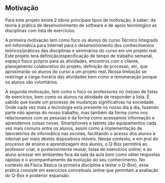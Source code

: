 ## [](#header-2) Motivação

Para este projeto existe 2 (dois) principais tipos de motivação, à saber: da teoria à prática de desenvolvimento de software e de apoio tecnológico as disciplinas com lista de exercícios.

A primeira motivação tem como foco os alunos do curso Técnico Integrado em Informática para Internet para o desenvolvimento dos conhecimentos teóricos/práticos das disciplinas e seminários do curso em um projeto real.
Este projeto terá definição/especificação de tempo de trabalho semanal, espaço físico próprio para as atividades, encontros com o cliente, planejamento colaborativo do projeto, definição de processo, etc, que aproximarão os alunos do curso a um projeto real.
Nossa limitação se restringe a carga-horária das atividades bem como a remuneração porque os alunos são voluntários.

A segunda motivação, tem como o foco os professores no (re)uso de listas de exercícios, bem como os alunos na atividade de responder a lista.
É sabido que existe um processo de mudanças significativas na sociedade.
Onde cada vez mais a tecnologia está presente no nosso dia a dia, fazendo parte não apenas do nosso trabalho, mas também da forma como nos relacionamos com as pessoas e da forma como acessamos informação e aprendemos coisas novas.
Smartphones e tablets são equipamentos cada vez mais comuns entre os alunos, assim como a implementação de laboratórios de informática nas escolas, facilitando o acesso dos alunos à internet por meio destes dispositivos móveis.
Nesse contexto, e em prol do processo de ensino e aprendizagem dos alunos, o Q-Box permitirá ao professor criar, e posteriormente reusar, listas de exercícios online; e ao aluno acessar em ambientes fora da sala da aula bem como obter respostas rápidas e o acompanhamento da evolução do seu conhecimento.
No contexto da Física Básica (a primeira disciplina a testar o Q-Box), essa prática consiste em exercícios conceituais online que permitam a avaliação do Q-Box e posterior expansão.
